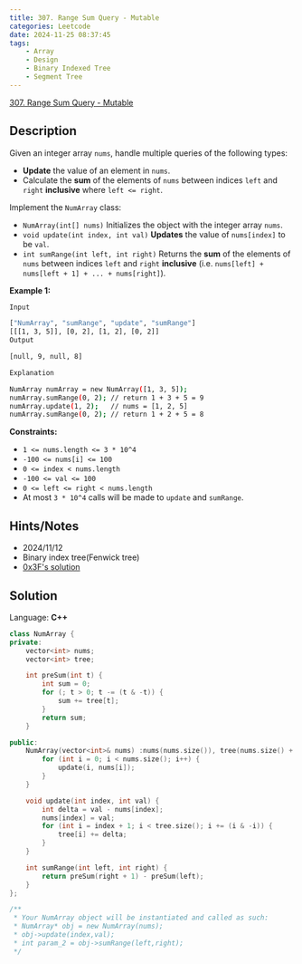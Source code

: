 ```yaml
---
title: 307. Range Sum Query - Mutable
categories: Leetcode
date: 2024-11-25 08:37:45
tags:
    - Array
    - Design
    - Binary Indexed Tree
    - Segment Tree
---
```


[307. Range Sum Query - Mutable](https://leetcode.com/problems/range-sum-query-mutable/description/)

## Description

Given an integer array `nums`, handle multiple queries of the following types:

- **Update**  the value of an element in `nums`.
- Calculate the **sum**  of the elements of `nums` between indices `left` and `right` **inclusive**  where `left <= right`.

Implement the `NumArray` class:

- `NumArray(int[] nums)` Initializes the object with the integer array `nums`.
- `void update(int index, int val)` **Updates**  the value of `nums[index]` to be `val`.
- `int sumRange(int left, int right)` Returns the **sum**  of the elements of `nums` between indices `left` and `right` **inclusive**  (i.e. `nums[left] + nums[left + 1] + ... + nums[right]`).

**Example 1:**

```bash
Input

["NumArray", "sumRange", "update", "sumRange"]
[[[1, 3, 5]], [0, 2], [1, 2], [0, 2]]
Output

[null, 9, null, 8]

Explanation

NumArray numArray = new NumArray([1, 3, 5]);
numArray.sumRange(0, 2); // return 1 + 3 + 5 = 9
numArray.update(1, 2);   // nums = [1, 2, 5]
numArray.sumRange(0, 2); // return 1 + 2 + 5 = 8
```

**Constraints:**

- `1 <= nums.length <= 3 * 10^4`
- `-100 <= nums[i] <= 100`
- `0 <= index < nums.length`
- `-100 <= val <= 100`
- `0 <= left <= right < nums.length`
- At most `3 * 10^4` calls will be made to `update` and `sumRange`.

## Hints/Notes

- 2024/11/12
- Binary index tree(Fenwick tree)
- [0x3F's solution](https://leetcode.cn/problems/range-sum-query-mutable/solutions/2524481/dai-ni-fa-ming-shu-zhuang-shu-zu-fu-shu-lyfll/)

## Solution

Language: **C++**

```C++
class NumArray {
private:
    vector<int> nums;
    vector<int> tree;

    int preSum(int t) {
        int sum = 0;
        for (; t > 0; t -= (t & -t)) {
            sum += tree[t];
        }
        return sum;
    }

public:
    NumArray(vector<int>& nums) :nums(nums.size()), tree(nums.size() + 1) {
        for (int i = 0; i < nums.size(); i++) {
            update(i, nums[i]);
        }
    }

    void update(int index, int val) {
        int delta = val - nums[index];
        nums[index] = val;
        for (int i = index + 1; i < tree.size(); i += (i & -i)) {
            tree[i] += delta;
        }
    }

    int sumRange(int left, int right) {
        return preSum(right + 1) - preSum(left);
    }
};

/**
 * Your NumArray object will be instantiated and called as such:
 * NumArray* obj = new NumArray(nums);
 * obj->update(index,val);
 * int param_2 = obj->sumRange(left,right);
 */
```
